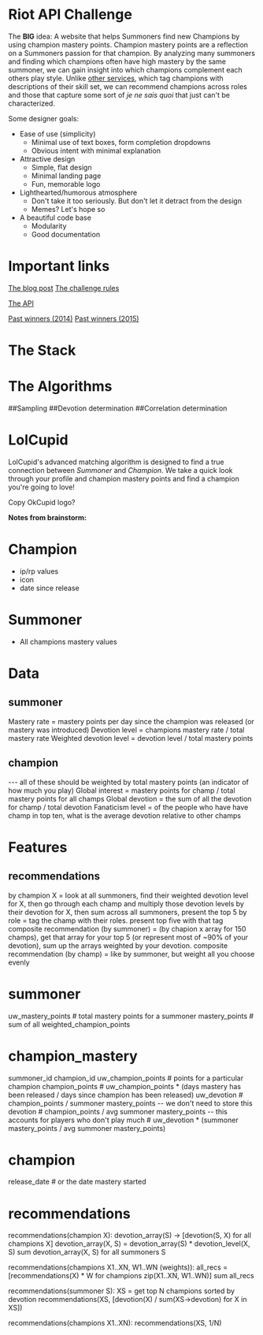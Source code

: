 Riot API Challenge
===========
The **BIG** idea: A website that helps Summoners find new Champions by using champion mastery points. Champion mastery points are a reflection on a Summoners passion for that champion. By analyzing many summoners and finding which champions often have high mastery by the same summoner, we can gain insight into which champions complement each others play style. Unlike [other services](http://lolrecommender.com/), which tag champions with descriptions of their skill set, we can recommend champions across roles and those that capture some sort of *je ne sais quoi* that just can't be characterized.

Some designer goals:

- Ease of use (simplicity)
    - Minimal use of text boxes, form completion dropdowns
    - Obvious intent with minimal explanation
- Attractive design
    - Simple, flat design
    - Minimal landing page
    - Fun, memorable logo
- Lighthearted/humorous atmosphere
    - Don't take it too seriously. But don't let it detract from the design
    - Memes? Let's hope so
- A beautiful code base
    - Modularity
    - Good documentation


Important links
===========
[The blog post](http://na.leagueoflegends.com/en/news/community/contests/riot-games-api-challenge-2016?ref=rss)
[The challenge rules](https://developer.riotgames.com/discussion/announcements/show/eoq3tZd1)

[The API](https://developer.riotgames.com/api/methods)

[Past winners (2014)](http://na.leagueoflegends.com/en/news/community/contests/riot-games-api-challenge-winners)
[Past winners (2015)](http://na.leagueoflegends.com/en/news/community/contests/riot-games-api-challenge-20-winners)

The Stack
===========

The Algorithms
===========
##Sampling
##Devotion determination
##Correlation determination


LolCupid
===========
LolCupid's advanced matching algorithm is designed to find a true connection between *Summoner* and *Champion*. We take a quick look through your profile and champion mastery points and find a champion you're going to love!

Copy OkCupid logo?




**Notes from brainstorm:**

Champion
=========
- ip/rp values
- icon
- date since release

Summoner
=========
- All champions mastery values



Data
=========
summoner
---------
Mastery rate = mastery points per day since the champion was released (or mastery was introduced)
Devotion level = champions mastery rate / total mastery rate
Weighted devotion level = devotion level / total mastery points

champion
---------
--- all of these should be weighted by total mastery points (an indicator of how much you play)
Global interest = mastery points for champ / total mastery points for all champs
Global devotion = the sum of all the devotion for champ / total devotion
Fanaticism level = of the people who have have champ in top ten, what is the average devotion relative to other champs


Features
==========
recommendations
---------
by champion X = look at all summoners, find their weighted devotion level for X, then go through each champ and multiply those devotion levels by their devotion for X, then sum across all summoners, present the top 5
by role = tag the champ with their roles. present top five with that tag
composite recommendation (by summoner) = (by chapion x array for 150 champs), get that array for your top 5 (or represent most of ~90% of your devotion), sum up the arrays weighted by your devotion.
composite recommendation (by champ) = like by summoner, but weight all you choose evenly










summoner
========
uw_mastery_points      # total mastery points for a summoner
mastery_points         # sum of all weighted_champion_points


champion_mastery
========
summoner_id
champion_id
uw_champion_points          # points for a particular champion
champion_points             # uw_champion_points * (days mastery has been released / days since champion has been released)
uw_devotion                 # champion_points / summoner mastery_points          -- we don't need to store this
devotion                    # champion_points / avg summoner mastery_points      -- this accounts for players who don't play much
                            # uw_devotion * (summoner mastery_points / avg summoner mastery_points)

champion
========
release_date        # or the date mastery started


recommendations
========
recommendations(champion X):
    devotion_array(S) -> [devotion(S, X) for all champions X]
    devotion_array(X, S) = devotion_array(S) * devotion_level(X, S)
    sum devotion_array(X, S) for all summoners S

recommendations(champions X1..XN, W1..WN (weights)):
    all_recs = [recommendations(X) * W for champions zip(X1..XN, W1..WN)]
    sum all_recs

recommendations(summoner S):
    XS = get top N champions sorted by devotion
    recommendations(XS, [devotion(X) / sum(XS->devotion) for X in XS])

recommendations(champions X1..XN):
    recommendations(XS, 1/N)
